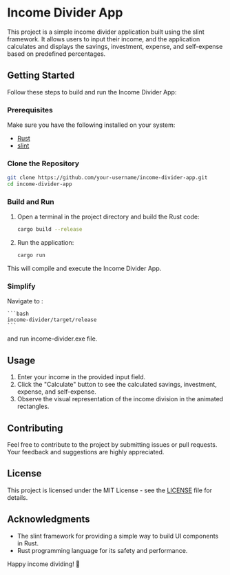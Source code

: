 # Income Divider App

This project is a simple income divider application built using the slint framework. It allows users to input their income, and the application calculates and displays the savings, investment, expense, and self-expense based on predefined percentages.

## Getting Started

Follow these steps to build and run the Income Divider App:

### Prerequisites

Make sure you have the following installed on your system:

- [Rust](https://www.rust-lang.org/learn/get-started)
- [slint](https://github.com/slint-ui/slint)

### Clone the Repository

```bash
git clone https://github.com/your-username/income-divider-app.git
cd income-divider-app
```

### Build and Run

1. Open a terminal in the project directory and build the Rust code:

    ```bash
    cargo build --release
    ```

2. Run the application:

    ```bash
    cargo run
    ```

This will compile and execute the Income Divider App.
### Simplify

Navigate to :

    ```bash
    income-divider/target/release
    ```

and run income-divider.exe file.

## Usage

1. Enter your income in the provided input field.
2. Click the "Calculate" button to see the calculated savings, investment, expense, and self-expense.
3. Observe the visual representation of the income division in the animated rectangles.

## Contributing

Feel free to contribute to the project by submitting issues or pull requests. Your feedback and suggestions are highly appreciated.

## License

This project is licensed under the MIT License - see the [LICENSE](LICENSE) file for details.

## Acknowledgments

- The slint framework for providing a simple way to build UI components in Rust.
- Rust programming language for its safety and performance.

Happy income dividing! 🎉
